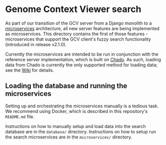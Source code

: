 # Genome Context Viewer search

As part of our transition of the GCV server from a Django monolith to a [microservices](https://microservices.io/) architecture, all new server features are being implemented as microservices.
This directory contains the first of those features - microservices that support the GCV client's fuzzy search functionality (introduced in release v2.1.0).

Currently the microservices are intended to be run in conjunction with the reference server implementation, which is built on [Chado](http://gmod.org/wiki/Chado_-_Getting_Started).
As such, loading data from Chado is currently the only supported method for loading data; see the [Wiki](https://github.com/legumeinfo/lis_context_viewer/wiki/Configuring-and-Loading-Chado) for details.

## Loading the database and running the microservices

Setting up and orchestrating the microservices manually is a tedious task.
We recommend using Docker, which is described in this repository's `README.md` file.

Instructions on how to manually setup and load data into the search database are in the `database/` directory.
Instructions on how to setup run the search microservices are in the `microservices/` directory.
